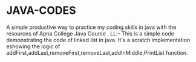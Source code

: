 # JAVA-CODES
A simple productive way to practice my coding skills in java with the resources of Apna College Java Course .
LL:-
This is a simple code demonstrating the code of linked list in java. It's a scratch implementation eshowing the logic of addFirst,addLast,removeFirst,removeLast,addInMiddle,PrintList function.
